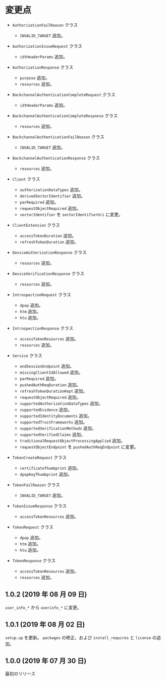 変更点
======

- `AuthorizationFailReason` クラス
    * `INVALID_TARGET` 追加。

- `AuthorizationIssueRequest` クラス
    * `idtHeaderParams` 追加。

- `AuthorizationResponse` クラス
    * `purpose` 追加。
    * `resources` 追加。

- `BackchannelAuthenticationCompleteRequest` クラス
    * `idtHeaderParams` 追加。

- `BackchannelAuthenticationCompleteResponse` クラス
    * `resources` 追加。

- `BackchannelAuthenticationFailReason` クラス
    * `INVALID_TARGET` 追加。

- `BackchannelAuthenticationResponse` クラス
    * `resources` 追加。

- `Client` クラス
    * `authorizationDataTypes` 追加。
    * `derivedSectorIdentifier` 追加。
    * `parRequired` 追加。
    * `requestObjectRequired` 追加。
    * `sectorIdentifier` を `sectorIdentifierUri` に変更。

- `ClientExtension` クラス
    * `accessTokenDuration` 追加。
    * `refreshTokenDuration` 追加。

- `DeviceAuthorizationResponse` クラス
    * `resources` 追加。

- `DeviceVerificationResponse` クラス
    * `resources` 追加。

- `IntrospectionRequest` クラス
    * `dpop` 追加。
    * `htm` 追加。
    * `htu` 追加。

- `IntrospectionResponse` クラス
    * `accessTokenResources` 追加。
    * `resources` 追加。

- `Service` クラス
    * `endSessionEndpoint` 追加。
    * `missingClientIdAllowed` 追加。
    * `parRequired` 追加。
    * `pushedAuthReqDuration` 追加。
    * `refreshTokenDurationKept` 追加。
    * `requestObjectRequired` 追加。
    * `supportedAuthorizationDataTypes` 追加。
    * `supportedEvidence` 追加。
    * `supportedIdentityDocuments` 追加。
    * `supportedTrustFrameworks` 追加。
    * `supportedVerificationMethods` 追加。
    * `supportedVerifiedClaims` 追加。
    * `traditionalRequestObjectProcessingApplied` 追加。
    * `requestObjectEndpoint` を `pushedAuthReqEndpoint` に変更。

- `TokenCreateRequest` クラス
    * `certificateThumbprint` 追加。
    * `dpopKeyThumbprint` 追加。

- `TokenFailReason` クラス
    * `INVALID_TARGET` 追加。

- `TokenIssueResponse` クラス
    * `accessTokenResources` 追加。

- `TokenRequest` クラス
    * `dpop` 追加。
    * `htm` 追加。
    * `htu` 追加。

- `TokenResponse` クラス
    * `accessTokenResources` 追加。
    * `resources` 追加。


1.0.2 (2019 年 08 月 09 日)
---------------------------

`user_info_*` から `userinfo_*` に変更。


1.0.1 (2019 年 08 月 02 日)
---------------------------

`setup.up` を更新。 `packages` の修正、および `install_requires` と `license` の追加。


1.0.0 (2019 年 07 月 30 日)
---------------------------

最初のリリース

